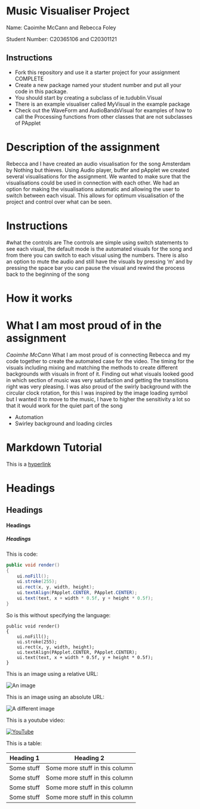 # Music Visualiser Project

Name: Caoimhe McCann and Rebecca Foley

Student Number:  C20365106 and C20301121

## Instructions
- Fork this repository and use it a starter project for your assignment COMPLETE
- Create a new package named your student number and put all your code in this package.
- You should start by creating a subclass of ie.tudublin.Visual
- There is an example visualiser called MyVisual in the example package
- Check out the WaveForm and AudioBandsVisual for examples of how to call the Processing functions from other classes that are not subclasses of PApplet

# Description of the assignment

Rebecca and I have created an audio visualisation for the song Amsterdam by Nothing but thieves. Using Audio player, buffer and pApplet we created several visualisations for the assignment. We wanted to make sure that the visualisations could be used in connection with each other. We had an option for making the visualisations automatic and allowing the user to switch between each visual. This allows for optimum visualisation of the project and control over what can be seen.

# Instructions

#what the controls are
The controls are simple using switch statements to see each visual, the default mode is the automated visuals for the song and from there you can switch to each visual using the numbers. There is also an option to mute the audio and still have the  visuals by pressing ‘m’ and by pressing the space bar you can pause the visual and rewind the process back to the beginning of the song 
# How it works

# What I am most proud of in the assignment

*Caoimhe McCann*
What I am most proud of is connecting Rebecca and my code together to create the automated case for the video. The timing for the visuals including mixing and matching the methods to create different backgrounds with visuals in front of it. Finding out what visuals looked good in which section of music was very satisfaction and getting the transitions right was very pleasing. I was also proud of the swirly background with the circular clock rotation, for this I was inspired by the image loading symbol but I wanted it to move to the music, I have to higher the sensitivity a lot so that it would work for the quiet part of the song
-	Automation
-	Swirley background and loading circles


# Markdown Tutorial


This is a [hyperlink](http://bryanduggan.org)

# Headings
## Headings
#### Headings
##### Headings

This is code:

```Java
public void render()
{
	ui.noFill();
	ui.stroke(255);
	ui.rect(x, y, width, height);
	ui.textAlign(PApplet.CENTER, PApplet.CENTER);
	ui.text(text, x + width * 0.5f, y + height * 0.5f);
}
```

So is this without specifying the language:

```
public void render()
{
	ui.noFill();
	ui.stroke(255);
	ui.rect(x, y, width, height);
	ui.textAlign(PApplet.CENTER, PApplet.CENTER);
	ui.text(text, x + width * 0.5f, y + height * 0.5f);
}
```

This is an image using a relative URL:

![An image](images/p8.png)

This is an image using an absolute URL:

![A different image](https://bryanduggandotorg.files.wordpress.com/2019/02/infinite-forms-00045.png?w=595&h=&zoom=2)

This is a youtube video:

[![YouTube](http://img.youtube.com/vi/J2kHSSFA4NU/0.jpg)](https://www.youtube.com/watch?v=J2kHSSFA4NU)

This is a table:

| Heading 1 | Heading 2 |
|-----------|-----------|
|Some stuff | Some more stuff in this column |
|Some stuff | Some more stuff in this column |
|Some stuff | Some more stuff in this column |
|Some stuff | Some more stuff in this column |

